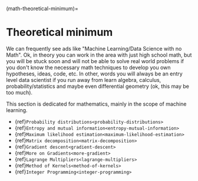 (math-theoretical-minimum)=
# Theoretical minimum

We can frequently see ads like "Machine Learning/Data Science with no Math". Ok, in theory you can work in the area with just high school math, but you will be stuck soon and will not be able to solve real world problems if you don't know the necessary math techniques to develop you own hypotheses, ideas, code, etc. In other, words you will always be an entry level data scientist if you run away from learn algebra, calculus, probability/statistics and maybe even differential geometry (ok, this may be too much).

This section is dedicated for mathematics, mainly in the scope of machine learning.

- {ref}`Probability distributions<probability-distributions>`
- {ref}`Entropy and mutual information<entropy-mutual-information>`
- {ref}`Maximum likelihood estimation<maximum-likelihood-estimation>`
- {ref}`Matrix decomposition<matrix-decomposition>`
- {ref}`Gradient descent<gradient-descent>`
- {ref}`More on Gradients<more-gradient>`
- {ref}`Lagrange Multipliers<lagrange-multipliers>`
- {ref}`Method of Kernels<method-of-kernels>`
- {ref}`Integer Programming<integer-programming>`
